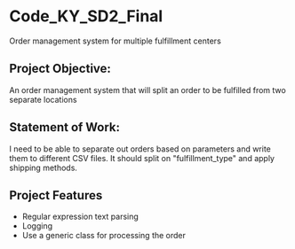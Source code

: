 # Code_KY_SD2_Final
Order management system for multiple fulfillment centers

## Project Objective:
An order management system that will split an order to be fulfilled from two separate locations

## Statement of Work:
I need to be able to separate out orders based on parameters and write them to different CSV files. It should split on "fulfillment_type" and apply shipping methods. 

## Project Features
- Regular expression text parsing
- Logging
- Use a generic class for processing the order
